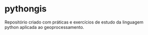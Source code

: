 # pythongis
Repositório criado com práticas e exercícios de estudo da linguagem python aplicada ao geoprocessamento.
